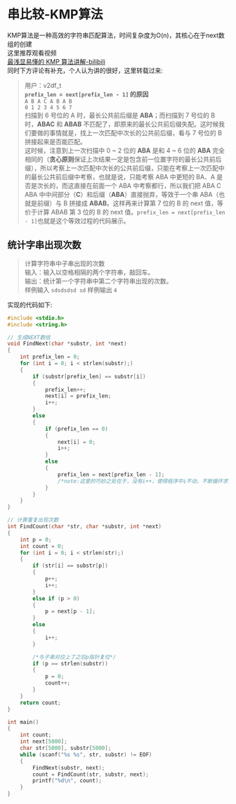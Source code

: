# 串比较-KMP算法
KMP算法是一种高效的字符串匹配算法，时间复杂度为O(n)，其核心在于next数组的创建<br>
这里推荐观看视频<br>
[最浅显易懂的 KMP 算法讲解-bilibili](https://www.bilibili.com/video/BV1AY4y157yL)<br>
同时下方评论有补充，个人认为讲的很好，这里转载过来:
> 用户：v2df_t<br>
>**`prefix_len = next[prefix_len - 1]` 的原因**<br>
`A B A C A B A B`<br>
`0 1 2 3 4 5 6 7`<br>
扫描到 6 号位的 A 时，最长公共前后缀是 **ABA**；而扫描到 7 号位的 B 时，**ABAC** 和 **ABAB** 不匹配了，即原来的最长公共前后缀失配。这时候我们要做的事情就是，找上一次匹配中次长的公共前后缀，看与 7 号位的 B 拼接起来是否能匹配。<br>
这时候，注意到上一次扫描中 0 ~ 2 位的 **ABA** 是和 4 ~ 6 位的 **ABA** 完全相同的（**贪心原则**保证上次结果一定是包含前一位置字符的最长公共前后缀），所以考察上一次匹配中次长的公共前后缀，只能在考察上一次匹配中的最长公共前后缀中考察，也就是说，只能考察 ABA 中更短的 BA、A 是否是次长的，而这直接在前面一个 ABA 中考察都行，所以我们把 ABA C ABA 中中间部分（**C**）和后缀（**ABA**）直接抛弃，等效于一个串 ABA（也就是前缀）与 B 拼接成 **ABAB**。这样再来计算第 7 位的 B 的 next 值，等价于计算 ABAB 第 3 位的 B 的 next 值。`prefix_len = next[prefix_len - 1]`也就是这个等效过程的代码展示。

## 统计字串出现次数
> 计算字符串中子串出现的次数<br>
> 输入：输入以空格相隔的两个字符串，敲回车。<br>
> 输出：统计第一个字符串中第二个字符串出现的次数。<br>
> 样例输入 `sdsdsdsd sd` 样例输出 `4`

实现的代码如下:

```c
#include <stdio.h>
#include <string.h>

// 生成NEXT数组
void FindNext(char *substr, int *next)
{
    int prefix_len = 0;
    for (int i = 0; i < strlen(substr);)
    {
        if (substr[prefix_len] == substr[i])
        {
            prefix_len++;
            next[i] = prefix_len;
            i++;
        }
        else
        {
            if (prefix_len == 0)
            {
                next[i] = 0;
                i++;
            }
            else
            {
                prefix_len = next[prefix_len - 1];
                /*note:这里的巧妙之处在于，没有i++，使得程序中i不动，不断循环求出这里的next[i]*/
            }
        }
    }
}

// 计算重复出现次数
int FindCount(char *str, char *substr, int *next)
{
    int p = 0;
    int count = 0;
    for (int i = 0; i < strlen(str);)
    {
        if (str[i] == substr[p])
        {
            p++;
            i++;
        }
        else if (p > 0)
        {
            p = next[p - 1];
        }
        else
        {
            i++;
        }

        /*与子串对应上了之后p指针复位*/
        if (p == strlen(substr))
        {
            p = 0;
            count++;
        }
    }
    return count;
}

int main()
{
    int count;
    int next[5000];
    char str[5000], substr[5000];
    while (scanf("%s %s", str, substr) != EOF)
    {
        FindNext(substr, next);
        count = FindCount(str, substr, next);
        printf("%d\n", count);
    }
}
```